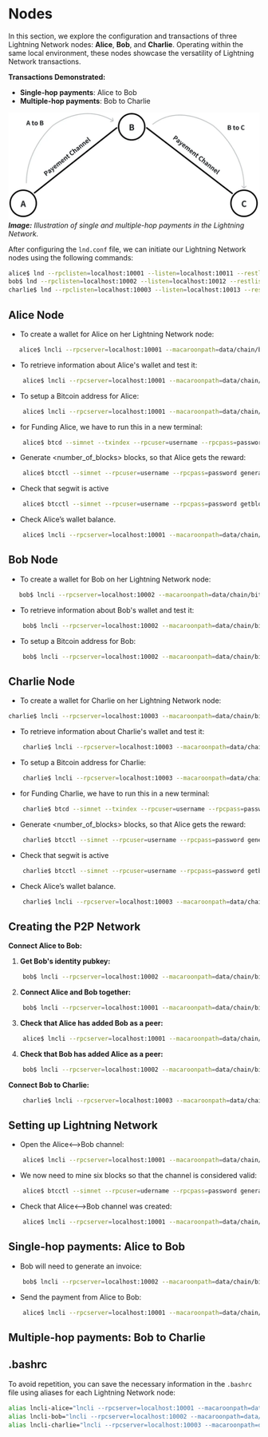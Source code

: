 # Nodes

In this section, we explore the configuration and transactions of three Lightning Network nodes: **Alice**, **Bob**, and **Charlie**. Operating within the same local environment, these nodes showcase the versatility of Lightning Network transactions.

**Transactions Demonstrated:**
- **Single-hop payments**: Alice to Bob
- **Multiple-hop payments**: Bob to Charlie

![Lightning Network Transaction](image.png)
***Image:** Illustration of single and multiple-hop payments in the Lightning Network.*


After configuring the `lnd.conf` file, we can initiate our Lightning Network nodes using the following commands:
```bash
alice$ lnd --rpclisten=localhost:10001 --listen=localhost:10011 --restlisten=localhost:8001
bob$ lnd --rpclisten=localhost:10002 --listen=localhost:10012 --restlisten=localhost:8002
charlie$ lnd --rpclisten=localhost:10003 --listen=localhost:10013 --restlisten=localhost:8003
```



## Alice Node
- To create a wallet for Alice on her Lightning Network node:
```bash
   alice$ lncli --rpcserver=localhost:10001 --macaroonpath=data/chain/bitcoin/simnet/alice.macaroon create
```
- To retrieve information about Alice's wallet and test it:
```bash
    alice$ lncli --rpcserver=localhost:10001 --macaroonpath=data/chain/bitcoin/simnet/alice.macaroon getinfo
```
- To setup a Bitcoin address for Alice:
```bash
    alice$ lncli --rpcserver=localhost:10001 --macaroonpath=data/chain/bitcoin/simnet/alice.macaroon newaddress np2wkh
```
- for Funding Alice, we have to run this in a new terminal:
```bash
    alice$ btcd --simnet --txindex --rpcuser=username --rpcpass=password --miningaddr=<ALICE_ADDRESS>
```
- Generate <number_of_blocks> blocks, so that Alice gets the reward:
```bash
    alice$ btcctl --simnet --rpcuser=username --rpcpass=password generate <number_of_blocks>
```
- Check that segwit is active
```bash
    alice$ btcctl --simnet --rpcuser=username --rpcpass=password getblockchaininfo | grep -A 1 segwit
```
- Check Alice’s wallet balance.
```bash
    alice$ lncli --rpcserver=localhost:10001 --macaroonpath=data/chain/bitcoin/simnet/alice.macaroon walletbalance
```


## Bob Node  
- To create a wallet for Bob on her Lightning Network node:
```bash
   bob$ lncli --rpcserver=localhost:10002 --macaroonpath=data/chain/bitcoin/simnet/bob.macaroon create
```
- To retrieve information about Bob's wallet and test it:
```bash
    bob$ lncli --rpcserver=localhost:10002 --macaroonpath=data/chain/bitcoin/simnet/bob.macaroon getinfo
```
- To setup a Bitcoin address for Bob:
```bash
    bob$ lncli --rpcserver=localhost:10002 --macaroonpath=data/chain/bitcoin/simnet/bob.macaroon newaddress np2wkh
```

## Charlie Node
- To create a wallet for Charlie on her Lightning Network node:
```bash
charlie$ lncli --rpcserver=localhost:10003 --macaroonpath=data/chain/bitcoin/simnet/charlie.macaroon create
```
- To retrieve information about Charlie's wallet and test it:
```bash
    charlie$ lncli --rpcserver=localhost:10003 --macaroonpath=data/chain/bitcoin/simnet/charlie.macaroon getinfo
```
- To setup a Bitcoin address for Charlie:
```bash
    charlie$ lncli --rpcserver=localhost:10003 --macaroonpath=data/chain/bitcoin/simnet/charlie.macaroon newaddress np2wkh
```
- for Funding Charlie, we have to run this in a new terminal:
```bash
    charlie$ btcd --simnet --txindex --rpcuser=username --rpcpass=password --miningaddr=<CHARLIE_ADDRESS>
```
- Generate <number_of_blocks> blocks, so that Alice gets the reward:
```bash
    charlie$ btcctl --simnet --rpcuser=username --rpcpass=password generate <number_of_blocks>
```
- Check that segwit is active
```bash
    charlie$ btcctl --simnet --rpcuser=username --rpcpass=password getblockchaininfo | grep -A 1 segwit
```
- Check Alice’s wallet balance.
```bash
    charlie$ lncli --rpcserver=localhost:10003 --macaroonpath=data/chain/bitcoin/simnet/charlie.macaroon walletbalance
```

## Creating the P2P Network
**Connect Alice to Bob:**
1. **Get Bob's identity pubkey:**
```bash
    bob$ lncli --rpcserver=localhost:10002 --macaroonpath=data/chain/bitcoin/simnet/bob.macaroon getinfo
```
2. **Connect Alice and Bob together:**
```bash
    bob$ lncli --rpcserver=localhost:10001 --macaroonpath=data/chain/bitcoin/simnet/alice.macaroon connect <BOB_PUBKEY>@localhost:10012
```
3. **Check that Alice has added Bob as a peer:**
```bash
    alice$ lncli --rpcserver=localhost:10001 --macaroonpath=data/chain/bitcoin/simnet/alice.macaroon listpeers
```
4. **Check that Bob has added Alice as a peer:**
```bash
    bob$ lncli --rpcserver=localhost:10002 --macaroonpath=data/chain/bitcoin/simnet/bob.macaroon listpeers
```

**Connect Bob to Charlie:**
```bash
    charlie$ lncli --rpcserver=localhost:10003 --macaroonpath=data/chain/bitcoin/simnet/charlie.macaroon connect <BOB_PUBKEY>@localhost:10012
```

## Setting up Lightning Network
- Open the Alice<–>Bob channel:
```bash
    alice$ lncli --rpcserver=localhost:10001 --macaroonpath=data/chain/bitcoin/simnet/alice.macaroon openchannel --node_key=<BOB_PUBKEY> --local_amt=1000000
```
- We now need to mine six blocks so that the channel is considered valid:
```bash
    alice$ btcctl --simnet --rpcuser=udername --rpcpass=password generate 6
```
- Check that Alice<–>Bob channel was created:
```bash
    alice$ lncli --rpcserver=localhost:10001 --macaroonpath=data/chain/bitcoin/simnet/alice.macaroon listchannels
```

## Single-hop payments: Alice to Bob
- Bob will need to generate an invoice:
```bash
    bob$ lncli --rpcserver=localhost:10002 --macaroonpath=data/chain/bitcoin/simnet/bob.macaroon addinvoice --amt=10000
```
- Send the payment from Alice to Bob:
```bash
    alice$ lncli --rpcserver=localhost:10001 --macaroonpath=data/chain/bitcoin/simnet/alice.macaroon sendpayment --pay_req=<encoded_invoice>
```

## Multiple-hop payments: Bob to Charlie







## .bashrc
To avoid repetition, you can save the necessary information in the `.bashrc` file using aliases for each Lightning Network node:
```bash
alias lncli-alice="lncli --rpcserver=localhost:10001 --macaroonpath=data/chain/bitcoin/simnet/alice.macaroon"
alias lncli-bob="lncli --rpcserver=localhost:10002 --macaroonpath=data/chain/bitcoin/simnet/bob.macaroon"
alias lncli-charlie="lncli --rpcserver=localhost:10003 --macaroonpath=data/chain/bitcoin/simnet/charlie.macaroon"
```

